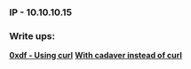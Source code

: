 ### IP - 10.10.10.15


### Write ups:
**[0xdf - Using curl](https://0xdf.gitlab.io/2019/03/06/htb-granny.html)**
**[With cadaver instead of curl](https://hackmd.io/@Mecanico/HyvmSscrc)**
